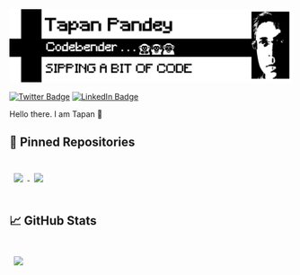 <img src="https://github.com/pandeytapan/pandeytapan/blob/master/Tapan.bmp">

[![Twitter Badge](https://img.shields.io/badge/Twitter-Profile-informational?style=flat&logo=twitter&logoColor=white&color=1CA2F1)](https://twitter.com/tapanpandey)
[![LinkedIn Badge](https://img.shields.io/badge/LinkedIn-Profile-informational?style=flat&logo=linkedin&logoColor=white&color=0D76A8)](https://www.linkedin.com/in/pandeytapan/)

Hello there. I am Tapan 👋

## 📌 Pinned Repositories

<br>

<a href="https://github.com/pandeytapan/cpp.code.kata">
  <img align="center" style="margin:0.5rem" src="https://github-readme-stats.vercel.app/api/pin/?username=pandeytapan&repo=cpp.code.kata&title_color=ffffff&text_color=c9cacc&icon_color=4AB197&bg_color=1A2B34" />
</a>

<a href="https://github.com/pandeytapan/code.kata.python">
  <img align="center" style="margin:0.5rem" src="https://github-readme-stats.vercel.app/api/pin/?username=pandeytapan&repo=code.kata.python&title_color=ffffff&text_color=c9cacc&icon_color=4AB197&bg_color=1A2B34" />
</a>

<br>
<br>

## &#x1f4c8; GitHub Stats

<br>

<a href="https://github.com/pandeytapan">
  <img align="center" style="margin:0.5rem" src="https://github-readme-stats.vercel.app/api/top-langs/?username=pandeytapan&hide=html,css&title_color=ffffff&text_color=c9cacc&icon_color=4AB197&bg_color=1A2B34" />
</a>

<br>
<br>
